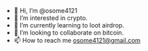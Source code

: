 - 👋 Hi, I’m @osome4121
- 👀 I’m interested in crypto.
- 🌱 I’m currently learning to loot airdrop.
- 💞️ I’m looking to collaborate on bitcoin.
- 📫 How to reach me osome4121@gmail.com

<!---
osome4121/osome4121 is a ✨ special ✨ repository because its `README.md` (this file) appears on your GitHub profile.
You can click the Preview link to take a look at your changes.
--->
